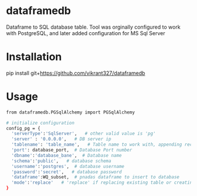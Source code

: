 # dataframedb
Dataframe to SQL database table. Tool was orginally configured to work with PostgreSQL, and later added configuration for MS Sql Server

# Installation
pip install git+https://github.com/vikrant327/dataframedb

# Usage
```sh
from dataframedb.PGSqlAlchemy import PGSqlAlchemy

# initialize configuration
config_pg = {
  'serverType':'SqlServer',   # other valid value is 'pg'
  'server' : '0.0.0.0',   # DB server ip
  'tablename': 'table_name',   # Table name to work with, appending records or creating a new one
  'port': database_port,  # Database Port number
  'dbname':'database_bane',  # Database name
  'schema':'public',   # database schema
  'username':'postgres',  # database username
  'password':'secret',   # database password
  'dataframe':WQ_subset,  # pnadas dataframe to insert to database
  'mode':'replace'   # 'replace' if replacing existing table or creating new, 'append' if appending records to existing table
}

```

